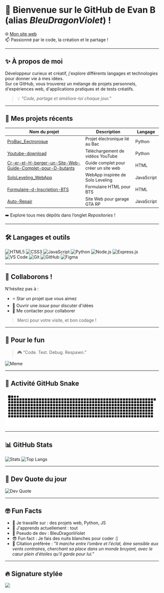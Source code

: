# 👋 Bienvenue sur le GitHub de **Evan B** (alias *BleuDragonViolet*) !

🌐 [Mon site web](https://bleudragonviolet.github.io/Evan_Barreiros/)  
📫 Passionné par le code, la création et le partage !

---

## ✨ À propos de moi

Développeur curieux et créatif, j'explore différents langages et technologies pour donner vie à mes idées.  
Sur ce GitHub, vous trouverez un mélange de projets personnels, d'expériences web, d'applications pratiques et de tests créatifs.

> 💡 *"Code, partage et améliore-toi chaque jour."*

---

## 📁 Mes projets récents

| Nom du projet | Description | Langage |
|---------------|-------------|---------|
| [ProBac_Eectronique](https://github.com/BleuDragonViolet/ProBac_Eectronique) | Projet électronique lié au Bac | Python |
| [Youtube-download](https://github.com/BleuDragonViolet/Youtube-download) | Téléchargement de vidéos YouTube | Python |
| [Cr-er-et-H-berger-un-Site-Web-Guide-Complet-pour-D-butants](https://github.com/BleuDragonViolet/Cr-er-et-H-berger-un-Site-Web-Guide-Complet-pour-D-butants) | Guide complet pour créer un site web | HTML |
| [SoloLeveling_WebApp](https://github.com/BleuDragonViolet/SoloLeveling_WebApp) | WebApp inspirée de Solo Leveling | JavaScript |
| [Formulaire-d-Inscription-BTS](https://github.com/BleuDragonViolet/Formulaire-d-Inscription-BTS) | Formulaire HTML pour BTS | HTML |
| [Auto-Repair](https://github.com/BleuDragonViolet/Auto-Repair) | Site Web pour garage GTA RP | JavaScript |

➡️ Explore tous mes dépôts dans l’onglet *Repositories* !

---

## 🛠️ Langages et outils

![HTML5](https://img.shields.io/badge/-HTML5-E34F26?style=flat&logo=html5&logoColor=white)
![CSS3](https://img.shields.io/badge/-CSS3-1572B6?style=flat&logo=css3)
![JavaScript](https://img.shields.io/badge/-JavaScript-F7DF1E?style=flat&logo=javascript&logoColor=black)
![Python](https://img.shields.io/badge/-Python-3776AB?style=flat&logo=python&logoColor=white)
![Node.js](https://img.shields.io/badge/-Node.js-339933?style=flat&logo=node.js&logoColor=white)
![Express.js](https://img.shields.io/badge/-Express.js-000000?style=flat&logo=express&logoColor=white)
![VS Code](https://img.shields.io/badge/-Visual%20Studio%20Code-007ACC?style=flat&logo=visual-studio-code&logoColor=white)
![Git](https://img.shields.io/badge/-Git-F05032?style=flat&logo=git&logoColor=white)
![GitHub](https://img.shields.io/badge/-GitHub-181717?style=flat&logo=github)
![Figma](https://img.shields.io/badge/-Figma-F24E1E?style=flat&logo=figma&logoColor=white)

---

## 🤝 Collaborons !

N'hésitez pas à :

- ⭐ Star un projet que vous aimez
- 🐛 Ouvrir une *issue* pour discuter d'idées
- 📩 Me contacter pour collaborer

> Merci pour votre visite, et bon codage !

---

## 🌈 Pour le fun

> 🎮 “Code. Test. Debug. Respawn.”

![Meme](https://readme-jokes.vercel.app/api?hideBorder&theme=tokyonight&bgColor=%230d1117)

---

## 🐍 Activité GitHub Snake

![GitHub Snake](https://raw.githubusercontent.com/BleuDragonViolet/BleuDragonViolet/output/github-contribution-grid-snake.svg)

---

## 📊 GitHub Stats

![Stats](https://github-readme-stats.vercel.app/api?username=BleuDragonViolet&show_icons=true&theme=tokyonight&hide_border=true)
![Top Langs](https://github-readme-stats.vercel.app/api/top-langs/?username=BleuDragonViolet&layout=compact&theme=tokyonight&hide_border=true)

---

## 🧠 Dev Quote du jour

![Dev Quote](https://quotes-github-readme.vercel.app/api?type=horizontal&theme=tokyonight)

---

## 🤓 Fun Facts

* 🔭 Je travaille sur : des projets web, Python, JS
* 🧠 J'apprends actuellement : tout
* 🐉 Pseudo de dev : BleuDragonViolet
* 😎 Fun fact : Je fais des nuits blanches pour coder :]
* 💬 Citation préférée :
  *"Il marche entre l’ombre et l’éclat,
  âme sensible aux vents contraires,
  cherchant sa place dans un monde bruyant,
  avec le cœur plein d’étoiles qu’il garde pour lui."*

---

## 🔥 Signature stylée

<img src="https://capsule-render.vercel.app/api?type=waving&color=gradient&height=100&section=footer&text=Merci%20de%20votre%20visite!%20🚀&fontColor=fff&fontSize=20&animation=fadeIn" />

